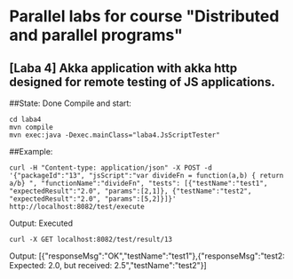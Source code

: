 # Parallel labs for course "Distributed and parallel programs"
## [Laba 4] Akka application with akka http designed for remote testing of JS applications.

##State: Done
Compile and start:
```
cd laba4
mvn compile
mvn exec:java -Dexec.mainClass="laba4.JsScriptTester"
```
##Example:
```
curl -H "Content-type: application/json" -X POST -d '{"packageId":"13", "jsScript":"var divideFn = function(a,b) { return a/b} ", "functionName":"divideFn", "tests": [{"testName":"test1", "expectedResult":"2.0", "params":[2,1]}, {"testName":"test2", "expectedResult":"2.0", "params":[5,2]}]}' http://localhost:8082/test/execute
```
Output: Executed
```
curl -X GET localhost:8082/test/result/13
```
Output:
[{"responseMsg":"OK","testName":"test1"},{"responseMsg":"test2: Expected: 2.0, but received: 2.5","testName":"test2"}]